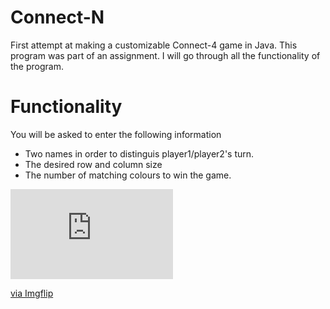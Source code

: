 # Connect-N
First attempt at making a customizable Connect-4 game in Java. This program was part of an assignment. I will go through all the functionality of the program.
<br>

# Functionality
You will be asked to enter the following information
<ul>
  <li>Two names in order to distinguis player1/player2's turn.</li>
  <li>The desired row and column size</li>
  <li>The number of matching colours to win the game.</li>
</ul>
<div style="width:260px;max-width:100%;"><div style="height:0;padding-bottom:55.38%;position:relative;"><iframe width="260" height="144" style="position:absolute;top:0;left:0;width:100%;height:100%;" frameBorder="0" src="https://imgflip.com/embed/3tn4ra"></iframe></div><p><a href="https://imgflip.com/gif/3tn4ra">via Imgflip</a></p></div>
